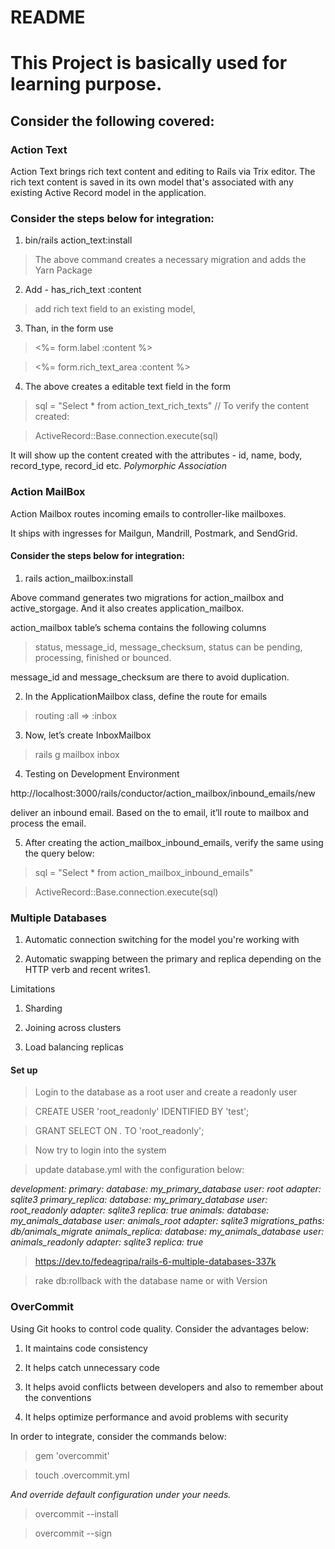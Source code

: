 # README

# This Project is basically used for learning purpose.

## Consider the following covered:

### Action Text

Action Text brings rich text content and editing to Rails via Trix editor.
The rich text content is saved in its own model that's associated with any existing Active Record model in the application.

### Consider the steps below for integration:

1. bin/rails action_text:install

> The above command creates a necessary migration and adds the Yarn Package

2. Add - has_rich_text :content

> add rich text field to an existing model,

3. Than, in the form use

> <%= form.label :content %>

> <%= form.rich_text_area :content %>

4. The above creates a editable text field in the form

> sql = "Select * from action_text_rich_texts" // To verify the content created:

> ActiveRecord::Base.connection.execute(sql)

It will show up the content created with the attributes - id, name, body, record_type, record_id etc. *Polymorphic Association*

### Action MailBox

Action Mailbox routes incoming emails to controller-like mailboxes.

It ships with ingresses for Mailgun, Mandrill, Postmark, and SendGrid.

#### Consider the steps below for integration:

1. rails action_mailbox:install

Above command generates two migrations for action_mailbox and active_storgage. And it also creates application_mailbox.

action_mailbox table’s schema contains the following columns
> status,
> message_id,
> message_checksum,
> status can be pending, processing, finished or bounced.

message_id and message_checksum are there to avoid duplication.


2. In the ApplicationMailbox class, define the route for emails

> routing  :all => :inbox

3. Now, let’s create InboxMailbox

> rails g mailbox inbox

4. Testing on Development Environment

http://localhost:3000/rails/conductor/action_mailbox/inbound_emails/new

deliver an inbound email. Based on the to email, it’ll route to mailbox and process the email.

5. After creating the action_mailbox_inbound_emails, verify the same using the query below:

> sql = "Select * from action_mailbox_inbound_emails"

> ActiveRecord::Base.connection.execute(sql)

### Multiple Databases

1. Automatic connection switching for the model you're working with

2. Automatic swapping between the primary and replica depending on the HTTP verb and recent writes1.


Limitations

1. Sharding

2. Joining across clusters

3. Load balancing replicas

#### Set up

> Login to the database as a root user and create a readonly user

> CREATE USER 'root_readonly' IDENTIFIED BY 'test';

> GRANT SELECT ON *.* TO 'root_readonly';

> Now try to login into the system

> update database.yml with the configuration below:

*development:
  primary:
    database: my_primary_database
    user: root
    adapter: sqlite3
  primary_replica:
    database: my_primary_database
    user: root_readonly
    adapter: sqlite3
    replica: true
  animals:
    database: my_animals_database
    user: animals_root
    adapter: sqlite3
    migrations_paths: db/animals_migrate
  animals_replica:
    database: my_animals_database
    user: animals_readonly
    adapter: sqlite3
    replica: true*


> https://dev.to/fedeagripa/rails-6-multiple-databases-337k

> rake db:rollback with the database name or with Version


### OverCommit

Using Git hooks to control code quality. Consider the advantages below:

1. It maintains code consistency

2. It helps catch unnecessary code

3. It helps avoid conflicts between developers and also to remember about the conventions

4. It helps optimize performance and avoid problems with security

In order to integrate, consider the commands below:

> gem 'overcommit'

> touch .overcommit.yml

*And override default configuration under your needs.*

> overcommit --install

> overcommit --sign
